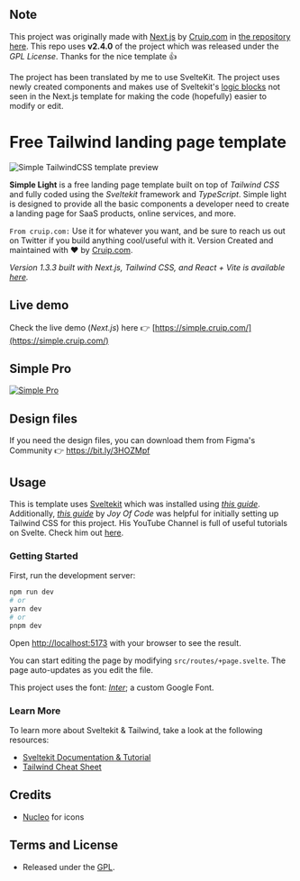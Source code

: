 ## Note

This project was originally made with [Next.js](https://nextjs.org/) by [Cruip.com](https://cruip.com/) in [the repository here](https://github.com/cruip/tailwind-landing-page-template). This repo uses **v2.4.0** of the project which was released under the _GPL License_.
Thanks for the nice template 👍

The project has been translated by me to use SvelteKit. The project uses newly created components and makes use of Sveltekit's [logic blocks](https://svelte.dev/docs/logic-blocks) not seen in the Next.js template for making the code (hopefully) easier to modify or edit.

# Free Tailwind landing page template

![Simple TailwindCSS template preview](https://user-images.githubusercontent.com/2683512/231426766-72ae7bcd-618b-4a3e-87cd-b46a464bde61.png)

**Simple Light** is a free landing page template built on top of _Tailwind CSS_ and fully coded using the _Sveltekit_ framework and _TypeScript_. Simple light is designed to provide all the basic components a developer need to create a landing page for SaaS products, online services, and more.

`From cruip.com:`
Use it for whatever you want, and be sure to reach us out on Twitter if you build anything cool/useful with it.
Version Created and maintained with ❤️ by [Cruip.com](https://cruip.com/).

_Version 1.3.3 built with Next.js, Tailwind CSS, and React + Vite is available [here](https://github.com/cruip/tailwind-landing-page-template/releases/tag/1.3.3)._

## Live demo

Check the live demo (_Next.js_) here 👉️ [https://simple.cruip.com/](https://simple.cruip.com/)

## Simple Pro

[![Simple Pro](https://user-images.githubusercontent.com/2683512/151178282-fd81b300-349a-42c3-a30a-f70f6e711e74.png)](https://cruip.com/)

## Design files

If you need the design files, you can download them from Figma's Community 👉 https://bit.ly/3HOZMpf

## Usage

This is template uses [Sveltekit](https://kit.svelte.dev/) which was installed using _[this guide](https://kit.svelte.dev/docs/creating-a-project)_.
Additionally, _[this guide](https://joyofcode.xyz/sveltekit-with-tailwind-css)_ by _Joy Of Code_ was helpful for initially setting up Tailwind CSS for this project.
His YouTube Channel is full of useful tutorials on Svelte. Check him out [here](https://joyofcode.xyz/sveltekit-with-tailwind-css).

### Getting Started

First, run the development server:

```bash
npm run dev
# or
yarn dev
# or
pnpm dev
```

Open [http://localhost:5173](http://localhost:5173) with your browser to see the result.

You can start editing the page by modifying `src/routes/+page.svelte`. The page auto-updates as you edit the file.

This project uses the font: _[Inter](https://fonts.google.com/specimen/Inter)_; a custom Google Font.

### Learn More

To learn more about Sveltekit & Tailwind, take a look at the following resources:

- [Sveltekit Documentation & Tutorial](https://kit.svelte.dev/)
- [Tailwind Cheat Sheet](https://nerdcave.com/tailwind-cheat-sheet)

## Credits

- [Nucleo](https://nucleoapp.com/) for icons

## Terms and License

- Released under the [GPL](https://www.gnu.org/licenses/gpl-3.0.html).
